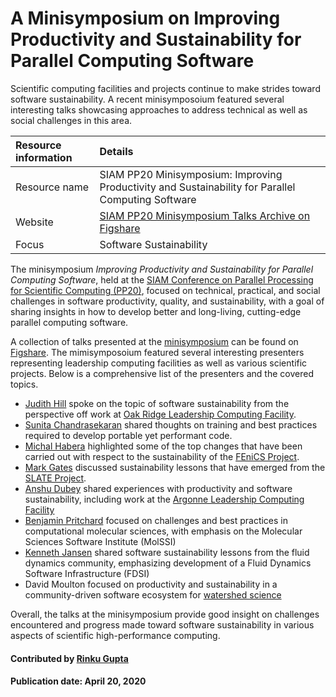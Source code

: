 # A Minisymposium on Improving Productivity and Sustainability for Parallel Computing Software
<!-- deck start -->
<!-- deck end -->

Scientific computing facilities and projects continue to make strides toward software sustainability. A recent minisymposoium featured several interesting talks showcasing approaches to address technical as well as social challenges in this area.

Resource information | Details 
:--- | :--- 
Resource name | SIAM PP20 Minisymposium: Improving Productivity and Sustainability for Parallel Computing Software
Website | [SIAM PP20 Minisymposium Talks Archive on Figshare](https://figshare.com/collections/SIAM_PP20_Minisymposium_Improving_Productivity_and_Sustainability_for_Parallel_Computing_Software/4934688)
Focus | Software Sustainability

The minisymposium *Improving Productivity and Sustainability for Parallel Computing Software*, held at the [SIAM Conference on Parallel Processing for Scientific Computing (PP20)](https://www.siam.org/conferences/cm/program/pp20), focused on technical, practical, and social challenges in software productivity, quality, and sustainability, with a goal of sharing insights in how to develop better and long-living, cutting-edge parallel computing software. 

A collection of talks presented at the [minisymposium](https://meetings.siam.org/sess/dsp_programsess.cfm?SESSIONCODE=67772) can be found on [Figshare](https://figshare.com/collections/SIAM_PP20_Minisymposium_Improving_Productivity_and_Sustainability_for_Parallel_Computing_Software/4934688). The mimisymposoium featured several interesting presenters representing leadership computing facilities as well as various scientific projects. Below is a comprehensive list of the presenters and the covered topics.

* [Judith Hill](https://www.olcf.ornl.gov/directory/staff-member/judith-hill/) spoke on the topic of software sustainability from the perspective off work at [Oak Ridge Leadership Computing Facility](https://www.olcf.ornl.gov/).
* [Sunita Chandrasekaran](https://www.eecis.udel.edu/~schandra/) shared thoughts on training and best practices required to develop portable yet performant code.
* [Michal Habera](https://github.com/michalhabera) highlighted some of the top changes that have been carried out with respect to the sustainability of the [FEniCS Project](https://fenicsproject.org/).
* [Mark Gates](http://www.icl.utk.edu/~mgates3/) discussed sustainability lessons that have emerged from the [SLATE Project](https://www.slateproject.org/).
* [Anshu Dubey](https://www.anl.gov/profile/anshu-dubey) shared experiences with productivity and software sustainability, including work at the [Argonne Leadership Computing Facility](https://www.alcf.anl.gov/)
* [Benjamin Pritchard](http://molssi.org/molssi-software-scientist-dr-benjamin-pritchard/) focused on challenges and best practices in computational molecular sciences, with emphasis on the Molecular Sciences Software Institute (MolSSI)
* [Kenneth Jansen](https://www.colorado.edu/aerospace/kenneth-jansen) shared software sustainability lessons from the fluid dynamics community, emphasizing development of a Fluid Dynamics Software Infrastructure (FDSI)
* David Moulton focused on productivity and sustainability in a community-driven software ecosystem for [watershed science](https://ideas-productivity.org/ideas-watersheds/)

Overall, the talks at the minisymposium provide good insight on challenges encountered and progress made toward software sustainability in various aspects of scientific high-performance computing.


#### Contributed by [Rinku Gupta](https://github.com/rinkug)

#### Publication date: April 20, 2020

<!---
Publish: preview
Categories: Development, collaboration
Topics: software engineering, projects and organizations
Tags: training, meta
Level: 2
Prerequisites: defaults
Aggregate: none
--->
